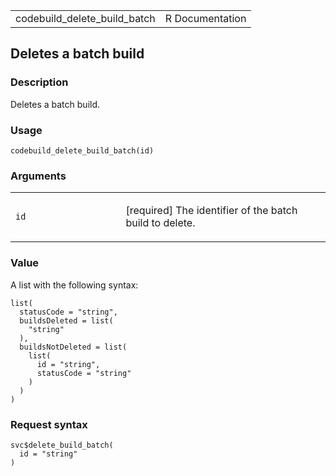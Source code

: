 <table style="width: 100%;">
<tbody>
<tr class="odd">
<td>codebuild_delete_build_batch</td>
<td style="text-align: right;">R Documentation</td>
</tr>
</tbody>
</table>

## Deletes a batch build

### Description

Deletes a batch build.

### Usage

    codebuild_delete_build_batch(id)

### Arguments

<table>
<colgroup>
<col style="width: 35%" />
<col style="width: 65%" />
</colgroup>
<tbody>
<tr class="odd">
<td><code id="codebuild_delete_build_batch_:_id">id</code></td>
<td><p>[required] The identifier of the batch build to delete.</p></td>
</tr>
</tbody>
</table>

### Value

A list with the following syntax:

    list(
      statusCode = "string",
      buildsDeleted = list(
        "string"
      ),
      buildsNotDeleted = list(
        list(
          id = "string",
          statusCode = "string"
        )
      )
    )

### Request syntax

    svc$delete_build_batch(
      id = "string"
    )
